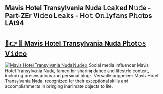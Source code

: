 ## Mavis Hotel Transylvania Nuda L𝚎a𝚔ed N𝚞𝚍e - Part-ZEr Vi𝚍𝚎o L𝚎a𝚔s - H𝚘𝚝 O𝚗𝚕yf𝚊ns P𝚑𝚘tos LAt94

# <h2><a href="http://kfdocl.oniu.top/?m=Mavis+Hotel+Transylvania+Nuda">🔗👉 🔴 Mavis Hotel Transylvania Nuda P𝚑ot𝚘𝚜 V𝚒d𝚎o</a></h2>

[![Mavis Hotel Transylvania Nuda Nu𝚍e𝚜](https://i.imgur.com/0qMVB7G.gif)](http://kfdocl.oniu.top/?m=Mavis+Hotel+Transylvania+Nuda)
Social media influencer Mavis Hotel Transylvania Nuda, famed for sharing dance and lifestyle content, including presentations and personal blogs. Versatile puppeteer Mavis Hotel Transylvania Nuda, recognized for their exceptional skills and accomplishments in bringing inanimate objects to life.  
